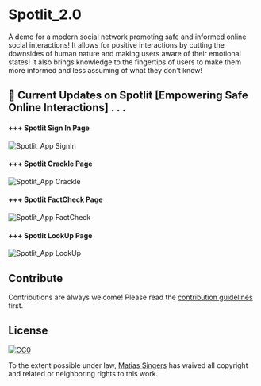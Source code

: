 # Spotlit_2.0
A demo for a modern social network promoting safe and informed online social interactions! It allows for positive interactions by cutting the downsides of human nature and making users aware of their emotional states!  It also brings knowledge to the fingertips of users to make them more informed and less assuming of what they don't know!

## 🥳 Current Updates on Spotlit [Empowering Safe Online Interactions] . . .  

<p align="center">

#### +++ Spotlit Sign In Page
![Spotlit_App SignIn](https://github.com/ex-rnd/ex-rnd/assets/121459880/0ad5e020-a569-4bce-88e5-4e5758c25544)

#### +++ Spotlit Crackle Page
![Spotlit_App Crackle](https://github.com/ex-rnd/ex-rnd/assets/121459880/8f8a41e4-a22e-4866-a4b0-8e20f49485ec)

#### +++ Spotlit FactCheck Page
![Spotlit_App FactCheck](https://github.com/ex-rnd/ex-rnd/assets/121459880/f00b6c58-e44d-4330-a209-d6380cf1cba2)

#### +++ Spotlit LookUp Page
![Spotlit_App LookUp](https://github.com/ex-rnd/ex-rnd/assets/121459880/5298a84e-1b57-4435-a0ed-74bf44f9ffd4)


</p>

## Contribute

Contributions are always welcome!
Please read the [contribution guidelines](contributing.md) first.

## License

[![CC0](https://licensebuttons.net/p/zero/1.0/88x31.png)](https://creativecommons.org/publicdomain/zero/1.0/)

To the extent possible under law, [Matias Singers](https://mts.io) has waived all copyright and related or neighboring rights to this work.
</p>
